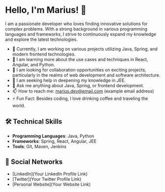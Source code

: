 # Hello, I'm Marius! 👋

I am a passionate developer who loves finding innovative solutions for complex problems. With a strong background in various programming languages and frameworks, I strive to continuously expand my knowledge and explore the latest technologies.

- 🔭 Currently, I am working on various projects utilizing Java, Spring, and modern frontend technologies.
- 🌱 I am learning more about the use cases and techniques in React, Angular, and Python.
- 👯 I am looking for collaboration opportunities on exciting projects, particularly in the realms of web development and software architecture.
- 🤔 I am seeking help in deepening my knowledge in JEE.
- 💬 Ask me anything about Java, Spring, or frontend development.
- 📫 How to reach me: marius.dev@email.com (example email address)
- ⚡ Fun Fact: Besides coding, I love drinking coffee and traveling the world.

## 🛠 Technical Skills
- **Programming Languages**: Java, Python
- **Frameworks**: Spring, React, Angular, JEE
- **Tools**: Git, Maven, Jenkins

## 🤝 Social Networks
- [LinkedIn](Your LinkedIn Profile Link)
- [Twitter](Your Twitter Profile Link)
- [Personal Website](Your Website Link)
